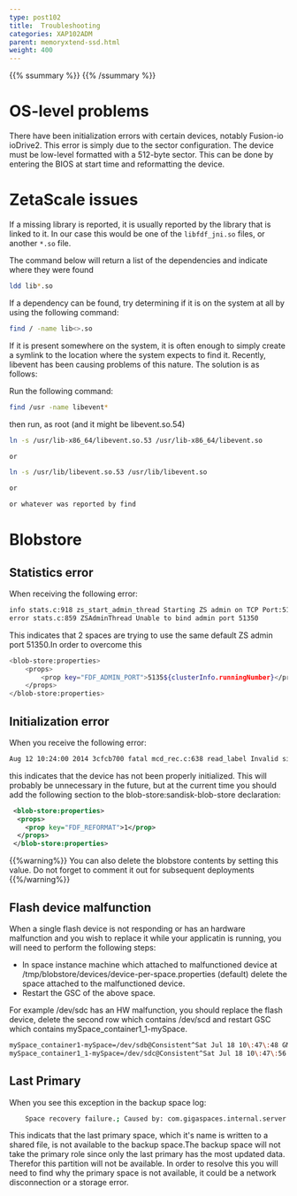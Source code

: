 ```yaml
---
type: post102
title:  Troubleshooting
categories: XAP102ADM
parent: memoryxtend-ssd.html
weight: 400
---
```


{{% ssummary %}}  {{% /ssummary %}}


#	OS-level problems

There have been initialization errors with certain devices, notably Fusion-io ioDrive2. This error is simply due to the sector configuration. The device must be low-level formatted with a 512-byte sector. This can be done by entering the BIOS at start time and reformatting the device.

#	ZetaScale issues

If a missing library is reported, it is usually reported by the library that is linked to it. In our case this would be one of the `libfdf_jni.so` files, or another `*.so` file.

The command below will return a list of the dependencies and indicate where they were found


```bash
ldd lib*.so
```

If a dependency can be found, try determining if it is on the system at all by using the following command:


```bash
find / -name lib<>.so
```

If it is present somewhere on the system, it is often enough to simply create a symlink to the location where the system expects to find it. Recently, libevent has been causing problems of this nature. The solution is as follows:

Run the following command:


```bash
find /usr -name libevent*
```

then run, as root (and it might be libevent.so.54)


```bash
ln -s /usr/lib-x86_64/libevent.so.53 /usr/lib-x86_64/libevent.so

or

ln -s /usr/lib/libevent.so.53 /usr/lib/libevent.so

or

or whatever was reported by find

```

#	Blobstore

## Statistics error

When receiving the following error:

```bash
info stats.c:918 zs_start_admin_thread Starting ZS admin on TCP Port:51350
error stats.c:859 ZSAdminThread Unable to bind admin port 51350
```

This indicates that 2 spaces are trying to use the same default ZS admin port 51350.In order to overcome this

```bash
<blob-store:properties>
    <props>
        <prop key="FDF_ADMIN_PORT">5135${clusterInfo.runningNumber}</prop>
    </props>
</blob-store:properties>
```


## Initialization error

When you receive the following error:


```bash
Aug 12 10:24:00 2014 3cfcb700 fatal mcd_rec.c:638 read_label Invalid signature '' read from fd 0
```

this indicates that the device has not been properly initialized. This will probably be unnecessary in the future, but at the current time you should add the following section to the blob-store:sandisk-blob-store declaration:


```xml
 <blob-store:properties>
  <props>
    <prop key="FDF_REFORMAT">1</prop>
  </props>
 </blob-store:properties>
```

{{%warning%}}
You can also delete the blobstore contents by setting this value. Do not forget to comment it out for subsequent deployments
{{%/warning%}}

## Flash device malfunction

When a single flash device is not responding or has an hardware malfunction and you wish to replace it while your applicatin is running, you will need to perform the following steps:

- In space instance machine which attached to malfunctioned device at /tmp/blobstore/devices/device-per-space.properties (default) delete the space attached to the malfunctioned device.
- Restart the GSC of the above space.

For example /dev/sdc has an HW malfunction, you should replace the flash device, delete the second row which contains /dev/scd and restart GSC which contains mySpace_container1_1-mySpace.


```bash
mySpace_container1-mySpace=/dev/sdb@Consistent^Sat Jul 18 10\:47\:48 GMT+02\:00 2015
mySpace_container1_1-mySpace=/dev/sdc@Consistent^Sat Jul 18 10\:47\:56 GMT+02\:00 2015
```


## Last Primary

When you see this exception in the backup space log:


```bash
	Space recovery failure.; Caused by: com.gigaspaces.internal.server.space.recovery.direct_persistency.DirectPersistencyRecoveryException:
```

This indicats that the last primary space, which it's name is written to a shared file, is not available to the backup space.The backup space will not take the primary role since only the last primary has the most updated data. Therefor this partition will not be available. 
In order to resolve this you will need to find why the primary space is not available, it could be a network disconnection or a storage error.


